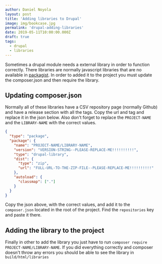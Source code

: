 ```yaml
---
author: Daniel Noyola
layout: post
title: 'Adding libraries to Drupal'
image: img/bookcase.jpg
permalink: 'drupal-adding-libraries'
date: 2019-05-11T10:00:00.000Z
draft: true
tags:
  - drupal
  - libraries
---
```


Sometimes a drupal module needs a external library in order to function correctly. There libraries are normally
javascript libraries that are no available in [packagist](https://packagist.org/). In order to added it to the project
you must update the composer.json and then require the library.

## Updating composer.json

Normally all of these libraries have a CSV repository page (normally Github) and have a release section with all the
tags. Copy the url and tag and replace it in the json below. Also don't forget to replace the `PROJECT-NAME` and the
`LIBRARY-NAME` with the correct values.

```json
{
  "type": "package",
  "package": {
    "name": "PROJECT-NAME/LIBRARY-NAME",
    "version": "VERSION-STRING--PLEASE-REPLACE-ME!!!!!!!!!!",
    "type": "drupal-library",
    "dist": {
      "type": "zip",
      "url": "FULL-URL-TO-THE-ZIP-FILE--PLEASE-REPLACE-ME!!!!!!!!!!"
    },
    "autoload": {
      "classmap": ["."]
    }
  }
}
```

Copy the json above, with the correct values, and add it to the `composer.json` located in the root of the project. Find
the `repositories` key and paste it there.

## Adding the library to the project

Finally in other to add the library you just have to run `composer require PROJECT-NAME/LIBRARY-NAME`. If you did
everything correctly and composer doesn't throw any errors you should be able to see the library in `build/html/libraries`
